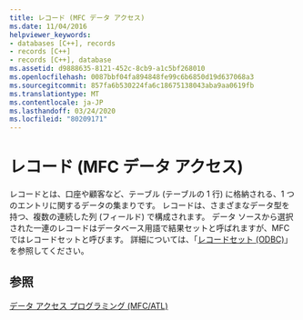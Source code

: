 ```yaml
---
title: レコード (MFC データ アクセス)
ms.date: 11/04/2016
helpviewer_keywords:
- databases [C++], records
- records [C++]
- records [C++], database
ms.assetid: d9888635-8121-452c-8cb9-a1c5bf268010
ms.openlocfilehash: 0087bbf04fa894848fe99c6b6850d19d637068a3
ms.sourcegitcommit: 857fa6b530224fa6c18675138043aba9aa0619fb
ms.translationtype: MT
ms.contentlocale: ja-JP
ms.lasthandoff: 03/24/2020
ms.locfileid: "80209171"
---
```

# <a name="record-mfc-data-access"></a>レコード (MFC データ アクセス)

レコードとは、口座や顧客など、テーブル (テーブルの 1 行) に格納される、1 つのエントリに関するデータの集まりです。 レコードは、さまざまなデータ型を持つ、複数の連続した列 (フィールド) で構成されます。 データ ソースから選択された一連のレコードはデータベース用語で結果セットと呼ばれますが、MFC ではレコードセットと呼びます。 詳細については、「[レコードセット (ODBC)](../data/odbc/recordset-odbc.md)」を参照してください。

## <a name="see-also"></a>参照

[データ アクセス プログラミング (MFC/ATL)](../data/data-access-programming-mfc-atl.md)
